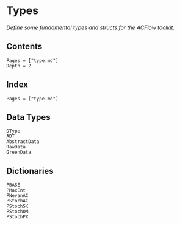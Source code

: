 # Types

*Define some fundamental types and structs for the ACFlow toolkit.*

## Contents

```@contents
Pages = ["type.md"]
Depth = 2
```

## Index

```@index
Pages = ["type.md"]
```

## Data Types

```@docs
DType
ADT
AbstractData
RawData
GreenData
```

## Dictionaries

```@docs
PBASE
PMaxEnt
PNevanAC
PStochAC
PStochSK
PStochOM
PStochPX
```
